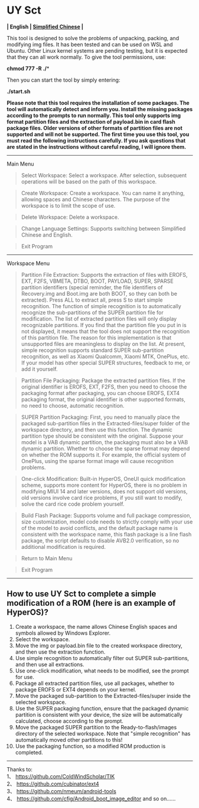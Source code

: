 # UY Sct
**| English | [Simplified Chinese](README.md) |**

This tool is designed to solve the problems of unpacking, packing, and modifying img files. It has been tested and can be used on WSL and Ubuntu. Other Linux kernel systems are pending testing, but it is expected that they can all work normally. To give the tool permissions, use:

**chmod 777 -R ./*** 

Then you can start the tool by simply entering:

**./start.sh**

**Please note that this tool requires the installation of some packages. The tool will automatically detect and inform you. Install the missing packages according to the prompts to run normally. This tool only supports img format partition files and the extraction of payload.bin in card flash package files. Older versions of other formats of partition files are not supported and will not be supported. The first time you use this tool, you must read the following instructions carefully. If you ask questions that are stated in the instructions without careful reading, I will ignore them.**

----

Main Menu

> Select Workspace: Select a workspace. After selection, subsequent operations will be based on the path of this workspace.

> Create Workspace: Create a workspace. You can name it anything, allowing spaces and Chinese characters. The purpose of the workspace is to limit the scope of use.

> Delete Workspace: Delete a workspace.

> Change Language Settings: Supports switching between Simplified Chinese and English.

> Exit Program

----

Workspace Menu

> Partition File Extraction: Supports the extraction of files with EROFS, EXT, F2FS, VBMETA, DTBO, BOOT, PAYLOAD, SUPER, SPARSE partition identifiers (special reminder, the file identifiers of Recovery.img and Boot.img are both BOOT, so they can both be extracted). Press ALL to extract all, press S to start simple recognition. The function of simple recognition is to automatically recognize the sub-partitions of the SUPER partition file for modification. The list of extracted partition files will only display recognizable partitions. If you find that the partition file you put in is not displayed, it means that the tool does not support the recognition of this partition file. The reason for this implementation is that unsupported files are meaningless to display on the list. At present, simple recognition supports standard SUPER sub-partition recognition, as well as Xiaomi Qualcomm, Xiaomi MTK, OnePlus, etc. If your model has other special SUPER structures, feedback to me, or add it yourself.

> Partition File Packaging: Package the extracted partition files. If the original identifier is EROFS, EXT, F2FS, then you need to choose the packaging format after packaging, you can choose EROFS, EXT4 packaging format, the original identifier is other supported formats, no need to choose, automatic recognition.

> SUPER Partition Packaging: First, you need to manually place the packaged sub-partition files in the Extracted-files/super folder of the workspace directory, and then use this function. The dynamic partition type should be consistent with the original. Suppose your model is a VAB dynamic partition, the packaging must also be a VAB dynamic partition. Whether to choose the sparse format may depend on whether the ROM supports it. For example, the official system of OnePlus, using the sparse format image will cause recognition problems.

> One-click Modification: Built-in HyperOS, OneUI quick modification scheme, supports more content for HyperOS, there is no problem in modifying MIUI 14 and later versions, does not support old versions, old versions involve card rice problems, if you still want to modify, solve the card rice code problem yourself.

> Build Flash Package: Supports volume and full package compression, size customization, model code needs to strictly comply with your use of the model to avoid conflicts, and the default package name is consistent with the workspace name, this flash package is a line flash package, the script defaults to disable AVB2.0 verification, so no additional modification is required.

> Return to Main Menu

> Exit Program

----

## How to use UY Sct to complete a simple modification of a ROM (here is an example of HyperOS)?
1. Create a workspace, the name allows Chinese English spaces and symbols allowed by Windows Explorer.
2. Select the workspace.
3. Move the img or payload.bin file to the created workspace directory, and then use the extraction function.
4. Use simple recognition to automatically filter out SUPER sub-partitions, and then use all extractions.
5. Use one-click modification, what needs to be modified, see the prompt for use.
6. Package all extracted partition files, use all packages, whether to package EROFS or EXT4 depends on your kernel.
7. Move the packaged sub-partition to the Extracted-files/super inside the selected workspace.
8. Use the SUPER packaging function, ensure that the packaged dynamic partition is consistent with your device, the size will be automatically calculated, choose according to the prompt.
9. Move the packaged SUPER partition to the Ready-to-flash/images directory of the selected workspace. Note that "simple recognition" has automatically moved other partitions to this!
10. Use the packaging function, so a modified ROM production is completed.

----

Thanks to: \
1、 https://github.com/ColdWindScholar/TIK \
2、 https://github.com/cubinator/ext4 \
3、 https://github.com/nmeum/android-tools \
4、 https://github.com/cfig/Android_boot_image_editor
and so on......
